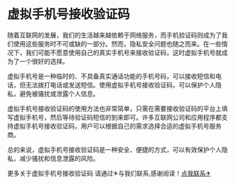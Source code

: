 # 虚拟手机号接收验证码

随着互联网的发展，我们的生活越来越依赖于网络服务，而手机验证码则成为了我们使用这些服务时不可或缺的一部分。然而，隐私安全问题也随之而来。在一些情况下，我们可能不愿意使用自己的真实手机号来接收验证码，这时虚拟手机号就成为了一个很好的选择。

虚拟手机号是一种临时的、不具备真实通话功能的手机号码，可以接收短信和电话，但无法拨打电话或发送短信。使用虚拟手机号接收验证码，可以保护个人隐私，避免被骚扰或泄露个人信息。

虚拟手机号接收验证码的使用方法也非常简单，只需在需要接收验证码的平台上填写虚拟手机号，然后等待验证码短信的到来即可。许多互联网公司和应用程序都支持虚拟手机号接收验证码，用户可以根据自己的需求选择合适的虚拟手机号服务商。

总的来说，虚拟手机号接收验证码是一种安全、便捷的方式，可以有效保护个人隐私，减少骚扰和信息泄露的风险。

更多关于虚拟手机号接收验证码 请通过✈与我们联系,感谢阅读！[点我联系✈](https://www.G208.com)